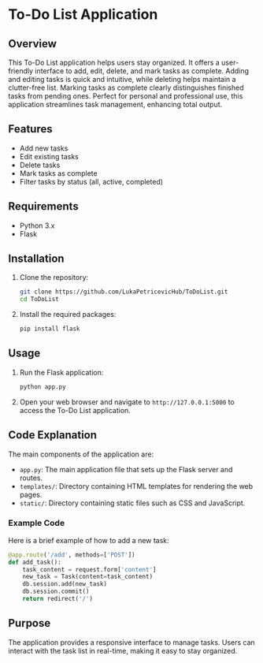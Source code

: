 # To-Do List Application

## Overview
This To-Do List application helps users stay organized. It offers a user-friendly interface to add, edit, delete, and mark tasks as complete.
Adding and editing tasks is quick and intuitive, while deleting helps maintain a clutter-free list. Marking tasks as complete clearly distinguishes 
finished tasks from pending ones. Perfect for personal and professional use, this application streamlines task management, enhancing total output.

## Features
- Add new tasks
- Edit existing tasks
- Delete tasks
- Mark tasks as complete
- Filter tasks by status (all, active, completed)

## Requirements
- Python 3.x
- Flask

## Installation
1. Clone the repository:
    ```bash
    git clone https://github.com/LukaPetricevicHub/ToDoList.git
    cd ToDoList
    ```
2. Install the required packages:
    ```bash
    pip install flask
    ```

## Usage
1. Run the Flask application:
    ```bash
    python app.py
    ```
2. Open your web browser and navigate to `http://127.0.0.1:5000` to access the To-Do List application.

## Code Explanation
The main components of the application are:

- `app.py`: The main application file that sets up the Flask server and routes.
- `templates/`: Directory containing HTML templates for rendering the web pages.
- `static/`: Directory containing static files such as CSS and JavaScript.

### Example Code
Here is a brief example of how to add a new task:
```python
@app.route('/add', methods=['POST'])
def add_task():
    task_content = request.form['content']
    new_task = Task(content=task_content)
    db.session.add(new_task)
    db.session.commit()
    return redirect('/')
```

## Purpose
The application provides a responsive interface to manage tasks. Users can interact with the task list in real-time, making it easy to stay organized.
